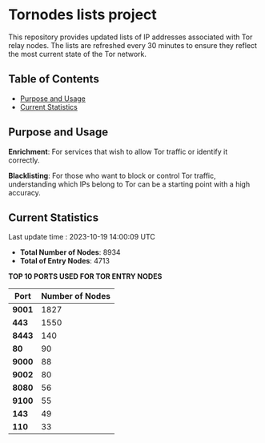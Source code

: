 # Tornodes lists project

This repository provides updated lists of IP addresses associated with Tor relay nodes. The lists are refreshed every 30 minutes to ensure they reflect the most current state of the Tor network.

## Table of Contents

- [Purpose and Usage](#purpose-and-usage)
- [Current Statistics](#current-statistics)


## Purpose and Usage

**Enrichment**: For services that wish to allow Tor traffic or identify it correctly.

**Blacklisting**: For those who want to block or control Tor traffic, understanding which IPs belong to Tor can be a starting point with a high accuracy.

## Current Statistics

Last update time : 2023-10-19 14:00:09 UTC

- **Total Number of Nodes**: 8934
- **Total of Entry Nodes**: 4713

**TOP 10 PORTS USED FOR TOR ENTRY NODES**

| **Port** | **Number of Nodes** |
|------|-----------------|
| **9001**   | 1827  |
| **443**   | 1550  |
| **8443**   | 140  |
| **80**   | 90  |
| **9000**   | 88  |
| **9002**   | 80  |
| **8080**   | 56  |
| **9100**   | 55  |
| **143**   | 49  |
| **110**   | 33  |

